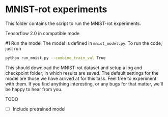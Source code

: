 # MNIST-rot experiments
This folder contains the script to run the MNIST-rot experiments.

Tensorflow 2.0 in compatible mode

#1 Run the model
The model is defined in `mnist_model.py`. To run the code, just run  
```bash
python run_mnist.py --combine_train_val True
```
This should download the MNIST-rot dataset and setup a log and checkpoint
folder, in which results are saved. The default settings for the model are
those we have arrived at for this task. Feel free to experiment with them. If
you find anything interesting, or any bugs for that matter, we'll be happy to
hear from you.

TODO
- [ ] Include pretrained model
